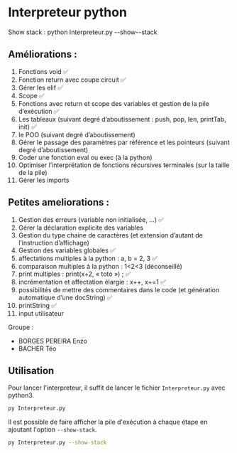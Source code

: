 # Interpreteur python
Show stack :  python Interpreteur.py --show--stack

## Améliorations :
1. Fonctions void ✅
2. Fonction return avec coupe circuit ✅
3. Gérer les elif ✅
4. Scope ✅
5. Fonctions avec return et scope des variables et gestion de la pile d’exécution ✅
6. Les tableaux (suivant degré d’aboutissement : push, pop, len, printTab, init) ✅
7. le POO (suivant degré d’aboutissement)
8. Gérer le passage des paramètres par référence et les pointeurs (suivant degré
   d’aboutissement)
9. Coder une fonction eval ou exec (à la python)
10. Optimiser l’interprétation de fonctions récursives terminales (sur la taille de la pile)
11. Gérer les imports

## Petites ameliorations :
1. Gestion des erreurs (variable non initialisée, …) ✅
2. Gérer la déclaration explicite des variables
3. Gestion du type chaine de caractères (et extension d’autant de l’instruction d’affichage)
4. Gestion des variables globales ✅
5. affectations multiples à la python : a, b = 2, 3 ✅
6. comparaison multiples à la python : 1<2<3 (déconseillé)
7. print multiples : print(x+2, « toto ») ; ✅
8. incrémentation et affectation élargie : x++, x+=1 ✅
9. possibilités de mettre des commentaires dans le code (et génération automatique d’une
docString) ✅
10. printString ✅
11. input utilisateur

Groupe :

- BORGES PEREIRA Enzo
- BACHER Téo

## Utilisation

Pour lancer l'interpreteur, il suffit de lancer le fichier `Interpreteur.py` avec python3.

```bash
py Interpreteur.py
```

Il est possible de faire afficher la pile d'exécution à chaque étape en ajoutant l'option `--show-stack`.

```bash
py Interpreteur.py --show-stack
```
